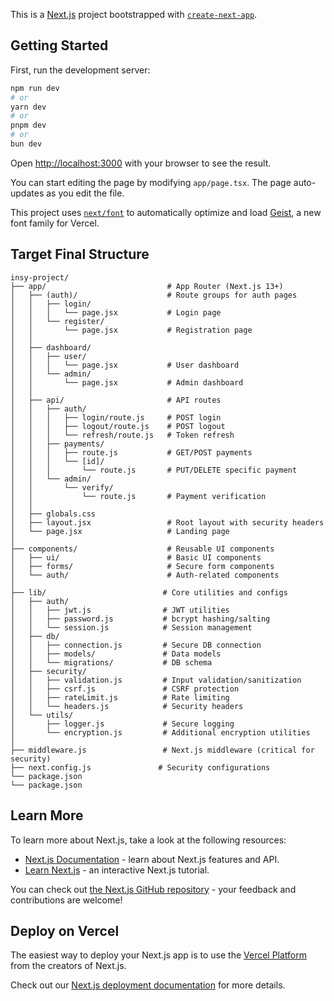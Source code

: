 This is a [Next.js](https://nextjs.org) project bootstrapped with [`create-next-app`](https://nextjs.org/docs/app/api-reference/cli/create-next-app).

## Getting Started

First, run the development server:

```bash
npm run dev
# or
yarn dev
# or
pnpm dev
# or
bun dev
```

Open [http://localhost:3000](http://localhost:3000) with your browser to see the result.

You can start editing the page by modifying `app/page.tsx`. The page auto-updates as you edit the file.

This project uses [`next/font`](https://nextjs.org/docs/app/building-your-application/optimizing/fonts) to automatically optimize and load [Geist](https://vercel.com/font), a new font family for Vercel.

## Target Final Structure
```
insy-project/
├── app/                           # App Router (Next.js 13+)
│   ├── (auth)/                    # Route groups for auth pages
│   │   ├── login/
│   │   │   └── page.jsx           # Login page
│   │   └── register/
│   │       └── page.jsx           # Registration page
│   │
│   ├── dashboard/
│   │   ├── user/
│   │   │   └── page.jsx           # User dashboard
│   │   └── admin/
│   │       └── page.jsx           # Admin dashboard
│   │
│   ├── api/                       # API routes
│   │   ├── auth/
│   │   │   ├── login/route.js     # POST login
│   │   │   ├── logout/route.js    # POST logout
│   │   │   └── refresh/route.js   # Token refresh
│   │   ├── payments/
│   │   │   ├── route.js           # GET/POST payments
│   │   │   └── [id]/
│   │   │       └── route.js       # PUT/DELETE specific payment
│   │   └── admin/
│   │       └── verify/
│   │           └── route.js       # Payment verification
│   │
│   ├── globals.css
│   ├── layout.jsx                 # Root layout with security headers
│   └── page.jsx                   # Landing page
│
├── components/                    # Reusable UI components
│   ├── ui/                        # Basic UI components
│   ├── forms/                     # Secure form components
│   └── auth/                      # Auth-related components
│
├── lib/                          # Core utilities and configs
│   ├── auth/
│   │   ├── jwt.js                # JWT utilities
│   │   ├── password.js           # bcrypt hashing/salting
│   │   └── session.js            # Session management
│   ├── db/
│   │   ├── connection.js         # Secure DB connection
│   │   ├── models/               # Data models
│   │   └── migrations/           # DB schema
│   ├── security/
│   │   ├── validation.js         # Input validation/sanitization
│   │   ├── csrf.js               # CSRF protection
│   │   ├── rateLimit.js          # Rate limiting
│   │   └── headers.js            # Security headers
│   └── utils/
│       ├── logger.js             # Secure logging
│       └── encryption.js         # Additional encryption utilities
│
├── middleware.js                 # Next.js middleware (critical for security)
├── next.config.js               # Security configurations
└── package.json
└── package.json
```

## Learn More

To learn more about Next.js, take a look at the following resources:

- [Next.js Documentation](https://nextjs.org/docs) - learn about Next.js features and API.
- [Learn Next.js](https://nextjs.org/learn) - an interactive Next.js tutorial.

You can check out [the Next.js GitHub repository](https://github.com/vercel/next.js) - your feedback and contributions are welcome!

## Deploy on Vercel

The easiest way to deploy your Next.js app is to use the [Vercel Platform](https://vercel.com/new?utm_medium=default-template&filter=next.js&utm_source=create-next-app&utm_campaign=create-next-app-readme) from the creators of Next.js.

Check out our [Next.js deployment documentation](https://nextjs.org/docs/app/building-your-application/deploying) for more details.
